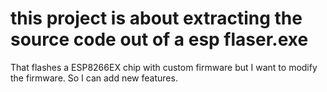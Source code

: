 <h1>this project is about extracting the source code out of a esp flaser.exe</h1>
That flashes a ESP8266EX chip with custom firmware but I want to modify the firmware.
So I can add new features.
